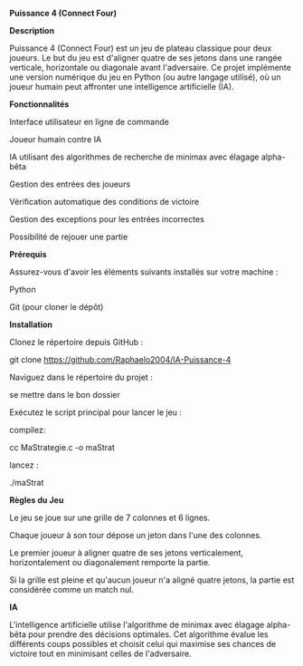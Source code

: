 **Puissance 4 (Connect Four)**

**Description**

Puissance 4 (Connect Four) est un jeu de plateau classique pour deux joueurs. Le but du jeu est d'aligner quatre de ses jetons dans une rangée verticale, horizontale ou diagonale avant l'adversaire. Ce projet implémente une version numérique du jeu en Python (ou autre langage utilisé), où un joueur humain peut affronter une intelligence artificielle (IA).

**Fonctionnalités**

Interface utilisateur en ligne de commande 

Joueur humain contre IA

IA utilisant des algorithmes de recherche de minimax avec élagage alpha-bêta

Gestion des entrées des joueurs

Vérification automatique des conditions de victoire

Gestion des exceptions pour les entrées incorrectes

Possibilité de rejouer une partie

**Prérequis**

Assurez-vous d'avoir les éléments suivants installés sur votre machine :

Python

Git (pour cloner le dépôt)

**Installation**

Clonez le répertoire depuis GitHub :

git clone https://github.com/Raphaelo2004/IA-Puissance-4

Naviguez dans le répertoire du projet :

se mettre dans le bon dossier

Exécutez le script principal pour lancer le jeu :

compilez:

cc MaStrategie.c -o maStrat

lancez :

./maStrat

**Règles du Jeu**

Le jeu se joue sur une grille de 7 colonnes et 6 lignes.

Chaque joueur à son tour dépose un jeton dans l'une des colonnes.

Le premier joueur à aligner quatre de ses jetons verticalement, horizontalement ou diagonalement remporte la partie.

Si la grille est pleine et qu'aucun joueur n'a aligné quatre jetons, la partie est considérée comme un match nul.

**IA**

L'intelligence artificielle utilise l'algorithme de minimax avec élagage alpha-bêta pour prendre des décisions optimales. Cet algorithme évalue les différents coups possibles et choisit celui qui maximise ses chances de victoire tout en minimisant celles de l'adversaire.
